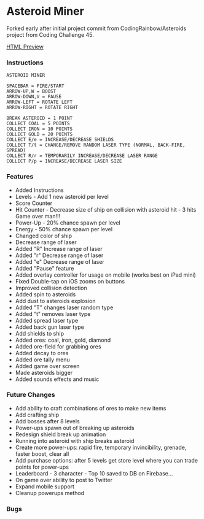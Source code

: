 # Asteroid Miner


Forked early after initial project commit from CodingRainbow/Asteroids project from Coding Challenge 45.

[HTML Preview](http://davidjmerritt.github.io/Asteroid-Miner/)


### Instructions
    ASTEROID MINER

    SPACEBAR = FIRE/START
    ARROW-UP,W = BOOST
    ARROW-DOWN,V = PAUSE
    ARROW-LEFT = ROTATE LEFT
    ARROW-RIGHT = ROTATE RIGHT

    BREAK ASTEROID = 1 POINT
    COLLECT COAL = 5 POINTS
    COLLECT IRON = 10 POINTS
    COLLECT GOLD = 20 POINTS
    COLLECT E/e = INCREASE/DECREASE SHIELDS
    COLLECT T/t = CHANGE/REMOVE RANDOM LASER TYPE (NORMAL, BACK-FIRE, SPREAD)
    COLLECT R/r = TEMPORARILY INCREASE/DECREASE LASER RANGE
    COLLECT P/p = INCREASE/DECREASE LASER SIZE


### Features
- Added Instructions
- Levels - Add 1 new asteroid per level
- Score Counter
- Hit Counter - Decrease size of ship on collision with asteroid hit - 3 hits Game over man!!!
- Power-Up - 20% chance spawn per level
- Energy - 50% chance spawn per level
- Changed color of ship
- Decrease range of laser
- Added "R" Increase range of laser
- Added "r" Decrease range of laser
- Added "e" Decrease range of laser
- Added "Pause" feature
- Added overlay controller for usage on mobile (works best on iPad mini)
- Fixed Double-tap on iOS zooms on buttons
- Improved collision detection
- Added spin to asteroids
- Add dust to asteroids explosion
- Added "T" changes laser random type
- Added "t" removes laser type
- Added spread laser type
- Added back gun laser type
- Add shields to ship
- Added ores: coal, iron, gold, diamond
- Added ore-field for grabbing ores
- Added decay to ores
- Added ore tally menu
- Added game over screen
- Made asteroids bigger
- Added sounds effects and music

### Future Changes
- Add ability to craft combinations of ores to make new items
- Add crafting ship
- Add bosses after 8 levels
- Power-ups spawn out of breaking up asteroids
- Redesign shield break up animation
- Running into asteroid with ship breaks asteroid
- Create more power-ups: rapid fire, temporary invincibility, grenade, faster boost, clear all
- Add purchase options: after 5 levels get store level where you can trade points for power-ups
- Leaderboard - 3 character - Top 10 saved to DB on Firebase...
- On game over ability to post to Twitter
- Expand mobile support
- Cleanup powerups method

### Bugs
